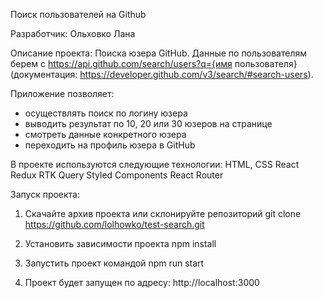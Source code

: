 Поиск пользователей на Github

Разработчик:
Ольховко Лана

Описание проекта:
Поиска юзера GitHub.
Данные по пользователям берем с https://api.github.com/search/users?q={имя пользователя}
(документация: https://developer.github.com/v3/search/#search-users).

Приложение позволяет:

- осуществлять поиск по логину юзера
- выводить результат по 10, 20 или 30 юзеров на странице
- смотреть данные конкретного юзера
- переходить на профиль юзера в GitHub

В проекте используются следующие технологии:
HTML, CSS
React
Redux
RTK Query
Styled Components
React Router

Запуск проекта:

1. Скачайте архив проекта или склонируйте репозиторий
   git clone https://github.com/lolhowko/test-search.git

2. Установить зависимости проекта
   npm install

3. Запустить проект командой
   npm run start

4. Проект будет запущен по адресу: http://localhost:3000
